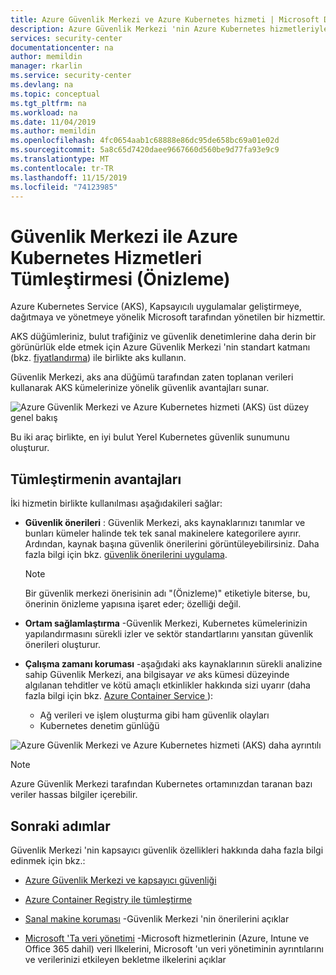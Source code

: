 ```yaml
---
title: Azure Güvenlik Merkezi ve Azure Kubernetes hizmeti | Microsoft Docs
description: Azure Güvenlik Merkezi 'nin Azure Kubernetes hizmetleriyle tümleştirmesi hakkında bilgi edinin
services: security-center
documentationcenter: na
author: memildin
manager: rkarlin
ms.service: security-center
ms.devlang: na
ms.topic: conceptual
ms.tgt_pltfrm: na
ms.workload: na
ms.date: 11/04/2019
ms.author: memildin
ms.openlocfilehash: 4fc0654aab1c68888e86dc95de658bc69a01e02d
ms.sourcegitcommit: 5a8c65d7420daee9667660d560be9d77fa93e9c9
ms.translationtype: MT
ms.contentlocale: tr-TR
ms.lasthandoff: 11/15/2019
ms.locfileid: "74123985"
---
```

# <a name="azure-kubernetes-services-integration-with-security-center-preview"></a>Güvenlik Merkezi ile Azure Kubernetes Hizmetleri Tümleştirmesi (Önizleme)
Azure Kubernetes Service (AKS), Kapsayıcılı uygulamalar geliştirmeye, dağıtmaya ve yönetmeye yönelik Microsoft tarafından yönetilen bir hizmettir. 

AKS düğümleriniz, bulut trafiğiniz ve güvenlik denetimlerine daha derin bir görünürlük elde etmek için Azure Güvenlik Merkezi 'nin standart katmanı (bkz. [fiyatlandırma](security-center-pricing.md)) ile birlikte aks kullanın.

Güvenlik Merkezi, aks ana düğümü tarafından zaten toplanan verileri kullanarak AKS kümelerinize yönelik güvenlik avantajları sunar. 

![Azure Güvenlik Merkezi ve Azure Kubernetes hizmeti (AKS) üst düzey genel bakış](./media/azure-kubernetes-service-integration/aks-asc-integration-overview.png)

Bu iki araç birlikte, en iyi bulut Yerel Kubernetes güvenlik sunumunu oluşturur. 

## <a name="benefits-of-integration"></a>Tümleştirmenin avantajları

İki hizmetin birlikte kullanılması aşağıdakileri sağlar:

* **Güvenlik önerileri** : Güvenlik Merkezi, aks kaynaklarınızı tanımlar ve bunları kümeler halinde tek tek sanal makinelere kategorilere ayırır. Ardından, kaynak başına güvenlik önerilerini görüntüleyebilirsiniz. Daha fazla bilgi için bkz. [güvenlik önerilerini uygulama](security-center-recommendations.md). 

    > [!NOTE]
    > Bir güvenlik merkezi önerisinin adı "(Önizleme)" etiketiyle biterse, bu, önerinin önizleme yapısına işaret eder; özelliği değil.

* **Ortam sağlamlaştırma** -Güvenlik Merkezi, Kubernetes kümelerinizin yapılandırmasını sürekli izler ve sektör standartlarını yansıtan güvenlik önerileri oluşturur.

* **Çalışma zamanı koruması** -aşağıdaki aks kaynaklarının sürekli analizine sahip Güvenlik Merkezi, ana bilgisayar *ve* aks kümesi düzeyinde algılanan tehditler ve kötü amaçlı etkinlikler hakkında sizi uyarır (daha fazla bilgi için bkz. [Azure Container Service ](https://docs.microsoft.com/azure/security-center/security-center-alerts-compute#azure-containers-)):
    * Ağ verileri ve işlem oluşturma gibi ham güvenlik olayları
    * Kubernetes denetim günlüğü

![Azure Güvenlik Merkezi ve Azure Kubernetes hizmeti (AKS) daha ayrıntılı](./media/azure-kubernetes-service-integration/aks-asc-integration-detailed.png)

> [!NOTE]
> Azure Güvenlik Merkezi tarafından Kubernetes ortamınızdan taranan bazı veriler hassas bilgiler içerebilir.

## <a name="next-steps"></a>Sonraki adımlar

Güvenlik Merkezi 'nin kapsayıcı güvenlik özellikleri hakkında daha fazla bilgi edinmek için bkz.:

* [Azure Güvenlik Merkezi ve kapsayıcı güvenliği](container-security.md)

* [Azure Container Registry ile tümleştirme](azure-container-registry-integration.md)

* [Sanal makine koruması](security-center-virtual-machine-protection.md) -Güvenlik Merkezi 'nin önerilerini açıklar

* [Microsoft 'Ta veri yönetimi](https://www.microsoft.com/trust-center/privacy/data-management) -Microsoft hizmetlerinin (Azure, Intune ve Office 365 dahil) veri Ilkelerini, Microsoft 'un veri yönetiminin ayrıntılarını ve verilerinizi etkileyen bekletme ilkelerini açıklar